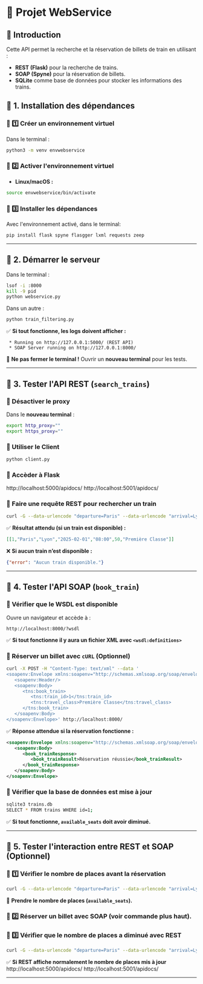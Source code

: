 # 📌 Projet WebService

## 🚀 Introduction
Cette API permet la recherche et la réservation de billets de train en utilisant :
- **REST (Flask)** pour la recherche de trains.
- **SOAP (Spyne)** pour la réservation de billets.
- **SQLite** comme base de données pour stocker les informations des trains.

## 📌 1. Installation des dépendances

### 🔹 1️⃣ Créer un environnement virtuel
Dans le terminal :
```bash
python3 -m venv envwebservice
```

### 🔹 2️⃣ Activer l'environnement virtuel
- **Linux/macOS :**
```bash
source envwebservice/bin/activate
```


### 🔹 3️⃣ Installer les dépendances
Avec l'environnement activé, dans le terminal:
```bash
pip install flask spyne flasgger lxml requests zeep
```

---

## 📌 2. Démarrer le serveur
Dans le terminal :
```bash
lsof -i :8000
kill -9 pid
python webservice.py
```

Dans un autre : 
```bash
python train_filtering.py
```
✅ **Si tout fonctionne, les logs doivent afficher :**
```
 * Running on http://127.0.0.1:5000/ (REST API)
 * SOAP Server running on http://127.0.0.1:8000/
```

📌 **Ne pas fermer le terminal !** Ouvrir un **nouveau terminal** pour les tests.

---

## 📌 3. Tester l'API REST (`search_trains`)
### 🔹 Désactiver le proxy 
Dans le **nouveau terminal** :
```bash
export http_proxy=""
export https_proxy=""
```


### 🔹 Utiliser le Client 
```bash
python client.py
```
### 🔹 Accèder à Flask

http://localhost:5000/apidocs/
http://localhost:5001/apidocs/

### 🔹 Faire une requête REST pour rechercher un train
```bash
curl -G --data-urlencode "departure=Paris" --data-urlencode "arrival=Lyon" --data-urlencode "class=Première Classe" "http://localhost:5000/search_trains"
```
✅ **Résultat attendu (si un train est disponible) :**
```json
[[1,"Paris","Lyon","2025-02-01","08:00",50,"Première Classe"]]
```
❌ **Si aucun train n’est disponible :**
```json
{"error": "Aucun train disponible."}
```

---

## 📌 4. Tester l'API SOAP (`book_train`)
### 🔹 Vérifier que le WSDL est disponible
Ouvre un navigateur et accède à :
```
http://localhost:8000/?wsdl
```
✅ **Si tout fonctionne il y aura un fichier XML avec `<wsdl:definitions>`**

### 🔹 Réserver un billet avec `cURL` (Optionnel)
```bash
curl -X POST -H "Content-Type: text/xml" --data '
<soapenv:Envelope xmlns:soapenv="http://schemas.xmlsoap.org/soap/envelope/" xmlns:tns="TrainBookingService">
   <soapenv:Header/>
   <soapenv:Body>
      <tns:book_train>
         <tns:train_id>1</tns:train_id>
         <tns:travel_class>Première Classe</tns:travel_class>
      </tns:book_train>
   </soapenv:Body>
</soapenv:Envelope>' http://localhost:8000/
```
✅ **Réponse attendue si la réservation fonctionne :**
```xml
<soapenv:Envelope xmlns:soapenv="http://schemas.xmlsoap.org/soap/envelope/">
   <soapenv:Body>
      <book_trainResponse>
         <book_trainResult>Réservation réussie</book_trainResult>
      </book_trainResponse>
   </soapenv:Body>
</soapenv:Envelope>
```

### 🔹 Vérifier que la base de données est mise à jour
```bash
sqlite3 trains.db
SELECT * FROM trains WHERE id=1;
```
✅ **Si tout fonctionne, `available_seats` doit avoir diminué.**

---

## 📌 5. Tester l'interaction entre REST et SOAP (Optionnel)
### 🔹 1️⃣ Vérifier le nombre de places **avant** la réservation
```bash
curl -G --data-urlencode "departure=Paris" --data-urlencode "arrival=Lyon" --data-urlencode "class=Première Classe" "http://localhost:5000/search_trains"
```
📌 **Prendre le nombre de places (`available_seats`).**

### 🔹 2️⃣ Réserver un billet avec SOAP (voir commande plus haut).

### 🔹 3️⃣ Vérifier que le nombre de places a diminué avec REST
```bash
curl -G --data-urlencode "departure=Paris" --data-urlencode "arrival=Lyon" --data-urlencode "class=Première Classe" "http://localhost:5000/search_trains"
```
✅ **Si REST affiche normalement le nombre de places mis à jour**
http://localhost:5000/apidocs/
http://localhost:5001/apidocs/

---





